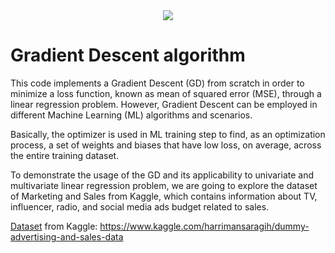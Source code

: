 <div align="center"><img src="https://miro.medium.com/max/1400/1*lOd0BEVd4Nh9qgPD8H0y1A.jpeg"></div>

# Gradient Descent algorithm

This code implements a Gradient Descent (GD) from scratch in order to minimize a loss function, known as mean of squared error (MSE), through a linear regression problem.
However, Gradient Descent can be employed in different Machine Learning (ML) algorithms and scenarios.

Basically, the optimizer is used in ML training step to find, as an optimization process, a set of weights and biases that have low loss, on average, across the entire training dataset.

To demonstrate the usage of the GD and its applicability to univariate and multivariate linear regression problem, we are going to explore the dataset of Marketing and Sales from Kaggle, which contains information about TV, influencer, radio, and social media ads budget related to sales.

[Dataset](https://www.kaggle.com/harrimansaragih/dummy-advertising-and-sales-data) from Kaggle: https://www.kaggle.com/harrimansaragih/dummy-advertising-and-sales-data
